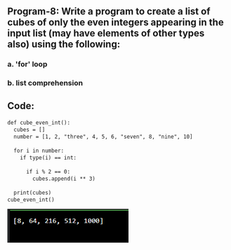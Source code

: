 ## Program-8: Write a program to create a list of cubes of only the even integers appearing in the input list (may have elements of other types also) using the following:

### a. 'for' loop

### b. list comprehension


## Code:

```
def cube_even_int():
  cubes = []
  number = [1, 2, "three", 4, 5, 6, "seven", 8, "nine", 10]
  
  for i in number:
    if type(i) == int:
      
      if i % 2 == 0:
        cubes.append(i ** 3)

  print(cubes)
cube_even_int()

```

![image](https://github.com/mepsiess/images-repo/blob/main/21.png?raw=true)
        
